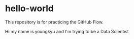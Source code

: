 # hello-world
This repository is for practicing the GitHub Flow.


Hi my name is youngkyu and I'm trying to be a Data Scientist
